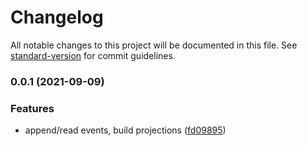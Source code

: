 # Changelog

All notable changes to this project will be documented in this file. See [standard-version](https://github.com/conventional-changelog/standard-version) for commit guidelines.

### 0.0.1 (2021-09-09)


### Features

* append/read events, build projections ([fd09895](https://github.com/PDMLab/mongo-eventstore/commit/fd09895517af1fe0fb5510375bbfbf7995dc8f2f))
